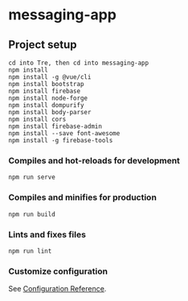 # messaging-app

## Project setup
```
cd into Tre, then cd into messaging-app
npm install
npm install -g @vue/cli
npm install bootstrap
npm install firebase
npm install node-forge
npm install dompurify
npm install body-parser
npm install cors
npm install firebase-admin
npm install --save font-awesome
npm install -g firebase-tools

```

### Compiles and hot-reloads for development
```
npm run serve
```

### Compiles and minifies for production
```
npm run build
```

### Lints and fixes files
```
npm run lint
```

### Customize configuration
See [Configuration Reference](https://cli.vuejs.org/config/).
